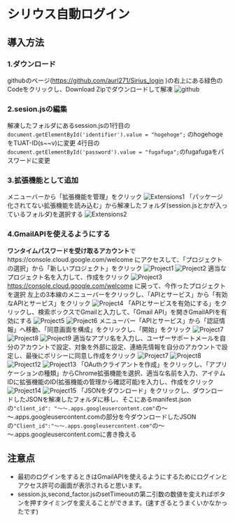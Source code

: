 # シリウス自動ログイン
## 導入方法
### 1.ダウンロード
githubのページ(https://github.com/aurl271/Sirius_login )の右上にある緑色のCodeをクリックし、Download Zipでダウンロードして解凍
![github](images/github.png)
### 2.sesion.jsの編集
解凍したフォルダにあるsession.jsの1行目の` document.getElementById('identifier').value = "hogehoge";` のhogehogeをTUAT-ID(s~~v)に変更
4行目の` document.getElementById('password').value = "fugafuga";`のfugafugaをパスワードに変更
### 3.拡張機能として追加
メニューバーから「拡張機能を管理」をクリック
![Extensions1](images/Extensions1.png)
「パッケージ化されてない拡張機能を読み込む」から解凍したフォルダ(session.jsとかが入っているフォルダ)を選択する
![Extensions2](images/Extensions2.png)
### 4.GmailAPIを使えるようにする
**ワンタイムパスワードを受け取るアカウント**でhttps://console.cloud.google.com/welcome にアクセスして、「プロジェクトの選択」から「新しいプロジェクト」をクリック
![Project1](images/Project1.png)
![Project2](images/Project2.png)
適当なプロジェクト名を入力して、作成をクリック
![Project3](images/Project3.png)
https://console.cloud.google.com/welcome に戻って、今作ったプロジェクトを選択
左上の3本線のメニューバーをクリックし、「APIとサービス」から「有効なAPIとサービス」をクリック
![Project4](images/Project4.png)
「APIとサービスを有効にする」をクリックし、検索ボックスでGmailと入力して、「Gmail API」を開きGmailAPIを有効にする
![Project5](images/Project5.png)
![Project6](images/Project6.png)
メニューバー「APIとサービス」から「認証情報」へ移動、「同意画面を構成」をクリックし、「開始」をクリック
![Project7](images/Project7.png)
![Project8](images/Project8.png)
![Project9](images/Project9.png)
適当なアプリ名を入力し、ユーザーサポートメールを自分のアカウントで設定、対象を外部に設定、連絡先情報を自分のアカウントで設定し、最後にポリシーに同意し作成をクリック
![Project7](images/Project10.png)
![Project8](images/Project11.png)
![Project12](images/Project12.png)
![Project13](images/Project13.png)
「OAuthクライアントを作成」をクリックし、「アプリケーションの種類」からChrome拡張機能を選択、適当な名前を入力、アイテムIDに拡張機能のID(拡張機能の管理から確認可能)を入力し、作成をクリック
![Project14](images/Project14.png)
![Project15](images/Project15.png)
「JSONをダウンロード」をクリックし、ダウンロードしたJSONを解凍したフォルダに移し、そこにあるmanifest.jsonの`"client_id": "～～.apps.googleusercontent.com"`の～～.apps.googleusercontent.comの部分を今ダウンロードしたJSONの`"Client_id":"～～.apps.googleusercontent.com"`の～～.apps.googleusercontent.comに書き換える
## 注意点
- 最初のログインをするときはGmailAPIを使えるようにするためにログインとアクセス許可の画面が表示されると思います。
- session.js,second_factor.jsのsetTimeoutの第二引数の数値を変えればボタンを押すタイミングを変えることができます。(速すぎるとうまくいかなかったです)
